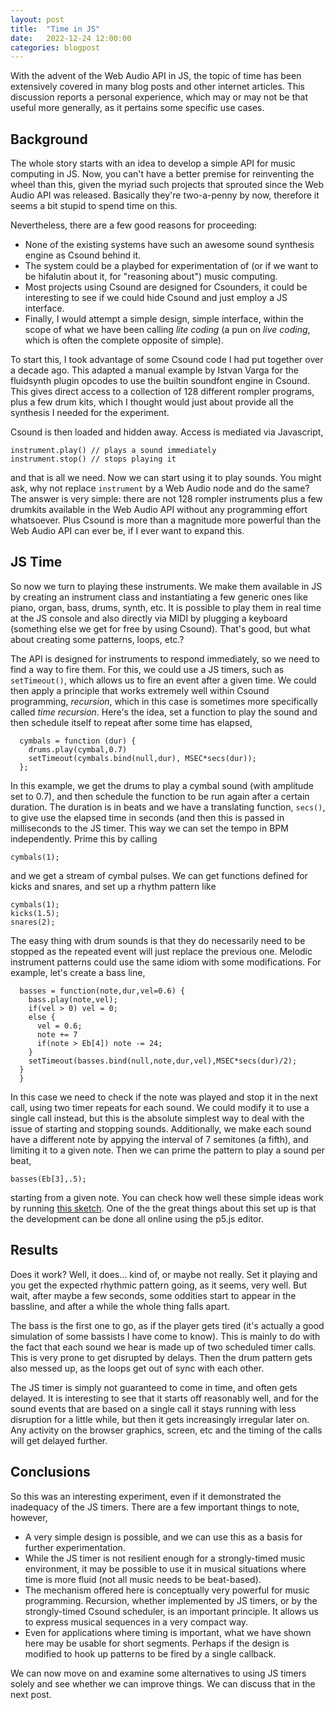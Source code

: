 ```yaml
---
layout: post
title:  "Time in JS"
date:   2022-12-24 12:00:00
categories: blogpost
---
```


With the advent of the Web Audio API in JS, the topic of time has been
extensively covered in many blog posts and other internet
articles. This discussion reports a personal experience, which may or
may not be that useful more generally, as it pertains some specific
use cases.

Background
-----

The whole story starts with an idea to develop a simple API for music
computing in JS. Now, you can't have a better premise for reinventing
the wheel than this, given the myriad such projects that sprouted since the
Web Audio API was released. Basically they're two-a-penny by now,
therefore it seems a bit stupid to spend time on this.

Nevertheless, there are a few good reasons for proceeding:

* None of the existing systems have such an awesome sound synthesis
engine as Csound behind it.
* The system could be a playbed for experimentation of (or if we want to
be hifalutin about it, for "reasoning about") music computing.
* Most projects using Csound are designed for Csounders, it
could be interesting to see if we could hide Csound and just employ a JS
interface.
* Finally, I would attempt a simple design, simple interface, within
the scope of what we have been calling *lite coding* (a pun
on *live coding*, which is often the complete opposite of simple).

To start this, I took advantage of some Csound code I had put together over a
decade ago. This adapted a manual example by Istvan Varga for the
fluidsynth plugin opcodes to use the builtin soundfont engine in
Csound. This gives direct access to a collection of 128 different rompler
programs, plus a few drum kits, which I thought would just about
provide all the synthesis I needed for the experiment.

Csound is then loaded and hidden away. Access is mediated via
Javascript, 

```
instrument.play() // plays a sound immediately
instrument.stop() // stops playing it
```

and that is all we need. Now we can start using it to play sounds. You
might ask, why not replace `instrument` by a Web Audio node and do the
same? The answer is very simple: there are not 128 rompler instruments
plus a few drumkits available in the Web Audio API without any
programming effort whatsoever. Plus Csound is more than a magnitude
more powerful than the Web Audio API can ever be, if I ever want to
expand this.

JS Time 
-------

So now we turn to playing these instruments. We make them available
in JS by creating an instrument class and instantiating a few generic
ones like piano, organ, bass, drums, synth, etc. It is possible to
play them in real time at the JS console and also directly via MIDI by
plugging a keyboard (something else we get for free by using Csound).
That's good, but what about creating some patterns, loops, etc.?

The API is designed for instruments to respond immediately, so we need
to find a way to fire them. For this, we could use a JS timers, such
as `setTimeout()`, which allows us to fire an event after a given
time. We could then apply a principle that works extremely well within
Csound programming, *recursion*, which in this case is sometimes more
specifically called *time recursion*. Here's the idea, set a function
to play the sound and then schedule itself to repeat after some time
has elapsed,

```
  cymbals = function (dur) {
    drums.play(cymbal,0.7)
    setTimeout(cymbals.bind(null,dur), MSEC*secs(dur));
  };
```

In this example, we get the drums to play a cymbal sound (with
amplitude set to 0.7), and then schedule the function to be run again
after a certain duration. The duration is in beats and we have a
translating function, `secs()`, to give use the elapsed time in
seconds (and then this is passed in milliseconds to the JS timer.
This way we can set the tempo in BPM independently. Prime this
by calling

```
cymbals(1);
```

and we get a stream of cymbal pulses. We can get functions defined
for kicks and snares, and set up a rhythm pattern like

```
cymbals(1);
kicks(1.5);
snares(2);
```

The easy thing with drum sounds is that they do necessarily need to be
stopped as the repeated event will just replace the previous one. 
Melodic instrument patterns could use the same idiom with some
modifications. For example, let's create a bass line,

```
  basses = function(note,dur,vel=0.6) {
    bass.play(note,vel);
    if(vel > 0) vel = 0;
    else {
      vel = 0.6;
      note += 7
      if(note > Eb[4]) note -= 24;
    }
    setTimeout(basses.bind(null,note,dur,vel),MSEC*secs(dur)/2);
  }
  }
  ```

In this case we need to check if the note was played and stop it in
the next call, using two timer repeats for each sound. We could
modify it to use a single call instead, but this is the absolute
simplest way to deal with the issue of starting and stopping sounds.
Additionally, we make each sound have a different note by appying
the interval of 7 semitones (a fifth), and limiting it to a given
note. Then we can prime the pattern to play a sound per beat,

```
basses(Eb[3],.5);
```

starting from a given note. You can check how well these simple ideas
work by running
[this sketch](https://editor.p5js.org/vlazzarini/sketches/gqatdp9V6).
One of the the great things about this set up is that the development
can be done all online using the p5.js editor.

Results
------

Does it work? Well, it does... kind of, or maybe not really. Set it
playing and you get the expected rhythmic pattern going, as it seems,
very well. But wait, after maybe a few seconds, some oddities start to
appear in the bassline, and after a while the whole thing falls apart.

The bass is the first one to go, as if the player gets tired (it's
actually a good simulation of some bassists I have come to know).
This is mainly to do with the fact that each sound we hear is
made up of two scheduled timer calls. This is very prone to get
disrupted by delays. Then the drum pattern gets also messed up,
as the loops get out of sync with each other.

The JS timer is simply not guaranteed to come in time, and often gets
delayed. It is interesting to see that it starts off reasonably well,
and for the sound events that are based on a single call it stays
running with less disruption for a little while, but then it gets
increasingly irregular later on. Any activity on the browser graphics,
screen, etc and the timing of the calls will get delayed further.

Conclusions
-------

So this was an interesting experiment, even if it demonstrated the
inadequacy of the JS timers. There are a few important things to note,
however,

* A very simple design is possible, and we can use this as a basis for
further experimentation.
* While the JS timer is not resilient enough for a strongly-timed
music environment, it may be possible to use it in musical situations
where time is more fluid (not all music needs to be beat-based).
* The mechanism offered here is conceptually very powerful for music
programming. Recursion, whether implemented by JS timers, or by the
strongly-timed Csound scheduler, is an important principle. It allows
us to express musical sequences in a very compact way.
* Even for applications where timing is important, what we have shown
here may be usable for short segments. Perhaps if the design is
modified to hook up patterns to be fired by a single callback.

We can now move on and examine some alternatives to using JS timers
solely and see whether we can improve things. We can discuss that in
the next post.






  







  
  
